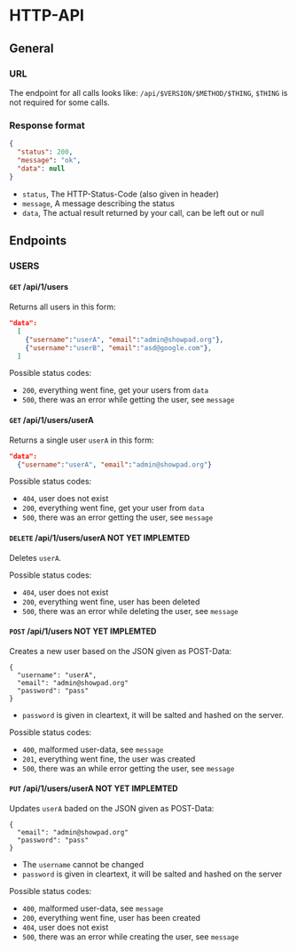 HTTP-API
========

General
-------

### URL
The endpoint for all calls looks like: `/api/$VERSION/$METHOD/$THING`, `$THING` is not required for some calls.

### Response format
```JSON
{
  "status": 200,
  "message": "ok",
  "data": null
}
```
* `status`, The HTTP-Status-Code (also given in header)
* `message`, A message describing the status
* `data`, The actual result returned by your call, can be left out or null


Endpoints
---------
### USERS
#### `GET` /api/1/users
Returns all users in this form:
```JSON
"data":
  [
    {"username":"userA", "email":"admin@showpad.org"},
    {"username":"userB", "email":"asd@google.com"},
  ]
```
Possible status codes:
* `200`, everything went fine, get your users from `data`
* `500`, there was an error while getting the user, see `message`

#### `GET` /api/1/users/userA
Returns a single user `userA` in this form:
```JSON
"data":
  {"username":"userA", "email":"admin@showpad.org"}
```
Possible status codes:
* `404`, user does not exist
* `200`, everything went fine, get your user from `data`
* `500`, there was an error getting the user, see `message`

#### `DELETE` /api/1/users/userA    NOT YET IMPLEMTED
Deletes `userA`.

Possible status codes:
* `404`, user does not exist
* `200`, everything went fine, user has been deleted
* `500`, there was an error while deleting the user, see `message`

#### `POST` /api/1/users   NOT YET IMPLEMTED
Creates a new user based on the JSON given as POST-Data:
```
{
  "username": "userA",
  "email": "admin@showpad.org"
  "password": "pass"
}
```
* `password` is given in cleartext, it will be salted and hashed on the server.

Possible status codes:
* `400`, malformed user-data, see `message`
* `201`, everything went fine, the user was created
* `500`, there was an while error getting the user, see `message`

#### `PUT` /api/1/users/userA    NOT YET IMPLEMTED
Updates `userA` baded on the JSON given as POST-Data:
```
{
  "email": "admin@showpad.org"
  "password": "pass"
}
```
* The `username` cannot be changed
* `password` is given in cleartext, it will be salted and hashed on the server

Possible status codes:
* `400`, malformed user-data, see `message`
* `200`, everything went fine, user has been created
* `404`, user does not exist
* `500`, there was an error while creating the user, see `message`

